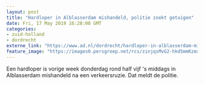 ```yaml
---
layout: post
title: "Hardloper in Alblasserdam mishandeld, politie zoekt getuigen"
date: Fri, 17 May 2019 16:28:00 GMT
categories: 
- zuid-holland 
- dordrecht 
externe_link: "https://www.ad.nl/dordrecht/hardloper-in-alblasserdam-mishandeld-politie-zoekt-getuigen~a72152f4/"
feature_image: "https://images0.persgroep.net/rcs/zinjqsMvG2-hkd5mmKzmx1dkA9U/diocontent/148621784/_fitwidth/400/?appId=21791a8992982cd8da851550a453bd7f&quality=0.7"
---
```


Een hardloper is vorige week donderdag rond half vijf 's middags in Alblasserdam mishandeld na een verkeersruzie. Dat meldt de politie.
